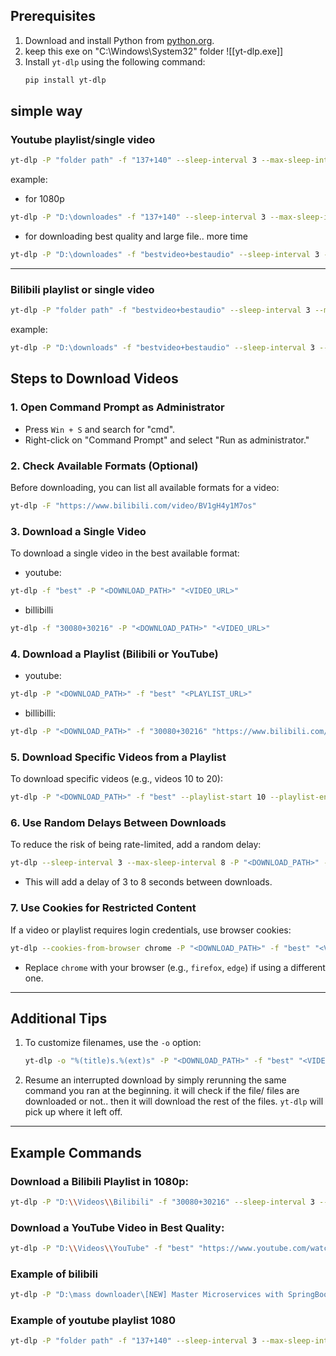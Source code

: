 ## Prerequisites
1. Download and install Python from [python.org](https://www.python.org/).
2. keep this exe on "C:\Windows\System32" folder
   ![[yt-dlp.exe]]
3. Install `yt-dlp` using the following command:
   ```bash
   pip install yt-dlp
   ```


## simple way
### Youtube playlist/single video

```bash
yt-dlp -P "folder path" -f "137+140" --sleep-interval 3 --max-sleep-interval 8 "playlist link / single video link"
```

example:

- for 1080p
```bash
yt-dlp -P "D:\downloades" -f "137+140" --sleep-interval 3 --max-sleep-interval 8 "https://www.youtube.com/playlist?list=PLu71SKxNbfoBGh_8p_NS-ZAh6v7HhYqHW"
```

- for downloading best quality and large file.. more time
```bash
yt-dlp -P "D:\downloades" -f "bestvideo+bestaudio" --sleep-interval 3 --max-sleep-interval 8 "https://www.youtube.com/playlist?list=PLu71SKxNbfoBGh_8p_NS-ZAh6v7HhYqHW"
```

---

### Bilibili playlist or single video

```bash
yt-dlp -P "folder path" -f "bestvideo+bestaudio" --sleep-interval 3 --max-sleep-interval 8 "playlist name with playlist code from bilibili"
```

example:

```bash
yt-dlp -P "D:\downloads" -f "bestvideo+bestaudio" --sleep-interval 3 --max-sleep-interval 8 "https://www.bilibili.com/video/BV1gH4y1M7os"
```
























## Steps to Download Videos

### 1. Open Command Prompt as Administrator
- Press `Win + S` and search for "cmd".
- Right-click on "Command Prompt" and select "Run as administrator."

### 2. Check Available Formats (Optional)

Before downloading, you can list all available formats for a video:
```bash
yt-dlp -F "https://www.bilibili.com/video/BV1gH4y1M7os"
```


### 3. Download a Single Video

To download a single video in the best available format:

- youtube:
```bash
yt-dlp -f "best" -P "<DOWNLOAD_PATH>" "<VIDEO_URL>"
```

- billibilli
```bash
yt-dlp -f "30080+30216" -P "<DOWNLOAD_PATH>" "<VIDEO_URL>"
```


### 4. Download a Playlist (Bilibili or YouTube)

- youtube:
```bash
yt-dlp -P "<DOWNLOAD_PATH>" -f "best" "<PLAYLIST_URL>"
```

- billibilli:
```bash
yt-dlp -P "<DOWNLOAD_PATH>" -f "30080+30216" "https://www.bilibili.com/video/BV1gH4y1M7os"
```

### 5. Download Specific Videos from a Playlist
To download specific videos (e.g., videos 10 to 20):
```bash
yt-dlp -P "<DOWNLOAD_PATH>" -f "best" --playlist-start 10 --playlist-end 20 "<PLAYLIST_URL>"
```


### 6. Use Random Delays Between Downloads
To reduce the risk of being rate-limited, add a random delay:
```bash
yt-dlp --sleep-interval 3 --max-sleep-interval 8 -P "<DOWNLOAD_PATH>" -f "best" "<PLAYLIST_URL>"
```
- This will add a delay of 3 to 8 seconds between downloads.


### 7. Use Cookies for Restricted Content
If a video or playlist requires login credentials, use browser cookies:
```bash
yt-dlp --cookies-from-browser chrome -P "<DOWNLOAD_PATH>" -f "best" "<VIDEO_URL>"
```
- Replace `chrome` with your browser (e.g., `firefox`, `edge`) if using a different one.

---

## Additional Tips
1. To customize filenames, use the `-o` option:
   ```bash
   yt-dlp -o "%(title)s.%(ext)s" -P "<DOWNLOAD_PATH>" -f "best" "<VIDEO_URL>"
   ```
2. Resume an interrupted download by simply rerunning the same command you ran at the beginning. it will check if the file/ files are downloaded or not.. then it will download the rest of the files. `yt-dlp` will pick up where it left off.


---

## Example Commands

### Download a Bilibili Playlist in 1080p:
```bash
yt-dlp -P "D:\\Videos\\Bilibili" -f "30080+30216" --sleep-interval 3 --max-sleep-interval 8 "https://www.bilibili.com/video/BV1gH4y1M7os"
```

### Download a YouTube Video in Best Quality:
```bash
yt-dlp -P "D:\\Videos\\YouTube" -f "best" "https://www.youtube.com/watch?v=example"
```


### Example of bilibili
```bash
yt-dlp -P "D:\mass downloader\[NEW] Master Microservices with SpringBoot,Docker,Kubernetes" -f "30080+30216" --sleep-interval 3 --max-sleep-interval 8 "https://www.bilibili.com/video/BV1gH4y1M7os"
```

### Example of youtube playlist 1080

```bash
yt-dlp -P "folder path" -f "137+140" --sleep-interval 3 --max-sleep-interval 8 "playlist link"
```
